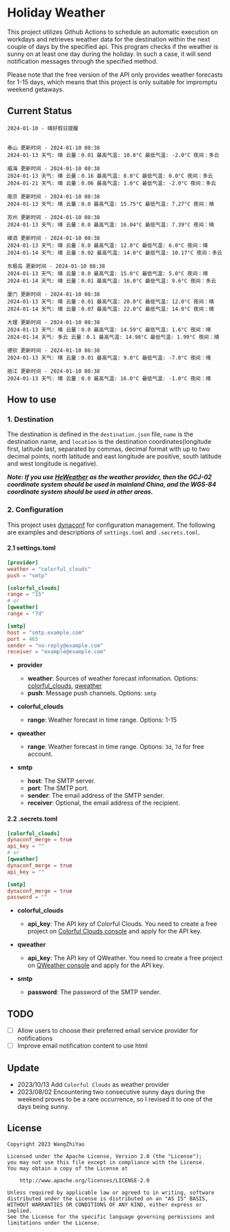 # Holiday Weather

This project utilizes Github Actions to schedule an automatic execution on workdays and retrieves weather data for the destination within the next couple of days by the  specified api.
This program checks if the weather is sunny on at least one day during the holiday. In such a case, it will send notification messages through the specified method.

Please note that the free version of the API only provides weather forecasts for 1-15 days, which means that this project is only suitable for impromptu weekend getaways.

## Current Status

```
2024-01-10 - 晴好假日提醒


泰山 更新时间 - 2024-01-10 08:38
2024-01-13 天气: 晴 云量：0.01 最高气温: 10.0°C 最低气温: -2.0°C 夜间：多云

威海 更新时间 - 2024-01-10 08:38
2024-01-13 天气: 晴 云量：0.16 最高气温: 8.0°C 最低气温: 0.0°C 夜间：多云
2024-01-21 天气: 晴 云量：0.06 最高气温: 1.0°C 最低气温: -2.0°C 夜间：多云

南京 更新时间 - 2024-01-10 08:38
2024-01-13 天气: 晴 云量：0.0 最高气温: 15.75°C 最低气温: 7.27°C 夜间：晴

苏州 更新时间 - 2024-01-10 08:38
2024-01-13 天气: 晴 云量：0.0 最高气温: 16.04°C 最低气温: 7.39°C 夜间：晴

嵊泗 更新时间 - 2024-01-10 08:38
2024-01-13 天气: 晴 云量：0.0 最高气温: 12.0°C 最低气温: 6.0°C 夜间：晴
2024-01-14 天气: 晴 云量：0.02 最高气温: 14.0°C 最低气温: 10.17°C 夜间：多云

东极岛 更新时间 - 2024-01-10 08:38
2024-01-13 天气: 晴 云量：0.0 最高气温: 15.0°C 最低气温: 5.0°C 夜间：晴
2024-01-14 天气: 晴 云量：0.01 最高气温: 16.0°C 最低气温: 9.6°C 夜间：多云

厦门 更新时间 - 2024-01-10 08:38
2024-01-13 天气: 晴 云量：0.01 最高气温: 20.0°C 最低气温: 12.0°C 夜间：晴
2024-01-14 天气: 晴 云量：0.07 最高气温: 22.0°C 最低气温: 14.0°C 夜间：晴

大理 更新时间 - 2024-01-10 08:38
2024-01-13 天气: 晴 云量：0.0 最高气温: 14.59°C 最低气温: 1.6°C 夜间：晴
2024-01-14 天气: 多云 云量：0.1 最高气温: 14.98°C 最低气温: 1.99°C 夜间：晴

德钦 更新时间 - 2024-01-10 08:38
2024-01-13 天气: 晴 云量：0.01 最高气温: 9.0°C 最低气温: -7.0°C 夜间：晴

丽江 更新时间 - 2024-01-10 08:38
2024-01-13 天气: 晴 云量：0.0 最高气温: 16.0°C 最低气温: -1.0°C 夜间：晴

```

## How to use

### 1. Destination

The destination is defined in the `destination.json` file, `name` is the destination name, and `location` is the destination coordinates(longitude first, latitude last, separated by commas, decimal format with up to two decimal points, north latitude and east longitude are positive, south latitude and west longitude is negative).

***Note: If you use [HeWeather](https://dev.qweather.com/docs/) as the weather provider, then the GCJ-02 coordinate system should be used in mainland China, and the WGS-84 coordinate system should be used in other areas.***

### 2. Configuration

This project uses [dynaconf](https://github.com/dynaconf/dynaconf) for configuration management. The following are examples and descriptions of `settings.toml`  and `.secrets.toml`.

#### 2.1 settings.toml

```toml
[provider]
weather = "colorful_clouds"
push = "smtp"

[colorful_clouds]
range = "15"
# or
[qweather]
range = "7d"

[smtp]
host = "smtp.example.com"
port = 465
sender = "no-reply@example.com"
receiver = "example@example.com"
```
- **provider**
  - **weather**: Sources of weather forecast information. Options: [colorful_clouds](https://docs.caiyunapp.com/docs/daily), [qweather](https://dev.qweather.com/docs/api/weather/weather-daily-forecast/)
  - **push**: Message push channels. Options: `smtp`

- **colorful_clouds**
  - **range**:  Weather forecast in time range. Options: 1-15

- **qweather**
  - **range**: Weather forecast in time range. Options: `3d`, `7d` for free account.

- **smtp**
  - **host**: The SMTP server.
  - **port**: The SMTP port.
  - **sender**: The email address of the SMTP sender.
  - **receiver**: Optional, the email address of the recipient.

#### 2.2 .secrets.toml

```toml
[colorful_clouds]
dynaconf_merge = true
api_key = ""
# or
[qweather]
dynaconf_merge = true
api_key = ""

[smtp]
dynaconf_merge = true
password = ""
```

- **colorful_clouds**
  - **api_key**:  The API key of Colorful Clouds. You need to create a free project on [Colorful Clouds console](https://platform.caiyunapp.com/dashboard/index) and apply for the API key.

- **qweather**
  - **api_key**: The API key of QWeather. You need to create a free project on [QWeather console](https://console.qweather.com/#/console) and apply for the API key.

- **smtp**
  - **password**: The password of the SMTP sender.


## TODO

- [ ] Allow users to choose their preferred email service provider for notifications
- [ ] Improve email notification content to use html

## Update
- 2023/10/13 Add `Colorful Clouds` as weather provider 
- 2023/08/02 Encountering two consecutive sunny days during the weekend proves to be a rare occurrence, so I revised it to one of the days being sunny.

## License

    Copyright 2023 WangZhiYao
    
    Licensed under the Apache License, Version 2.0 (the "License");
    you may not use this file except in compliance with the License.
    You may obtain a copy of the License at
    
        http://www.apache.org/licenses/LICENSE-2.0
    
    Unless required by applicable law or agreed to in writing, software
    distributed under the License is distributed on an "AS IS" BASIS,
    WITHOUT WARRANTIES OR CONDITIONS OF ANY KIND, either express or implied.
    See the License for the specific language governing permissions and
    limitations under the License.
